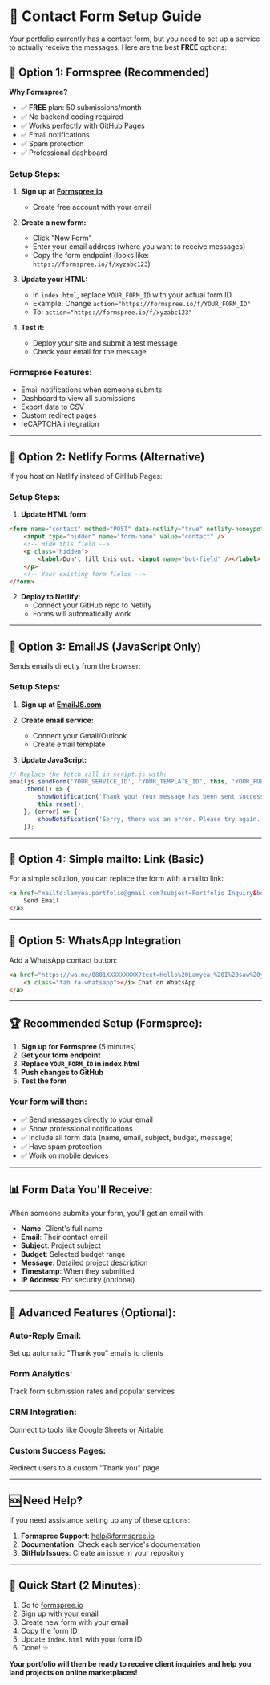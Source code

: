 # 📧 Contact Form Setup Guide

Your portfolio currently has a contact form, but you need to set up a service to actually receive the messages. Here are the best **FREE** options:

## 🚀 **Option 1: Formspree (Recommended)**

**Why Formspree?**
- ✅ **FREE** plan: 50 submissions/month
- ✅ No backend coding required
- ✅ Works perfectly with GitHub Pages
- ✅ Email notifications
- ✅ Spam protection
- ✅ Professional dashboard

### **Setup Steps:**

1. **Sign up at [Formspree.io](https://formspree.io)**
   - Create free account with your email

2. **Create a new form:**
   - Click "New Form"
   - Enter your email address (where you want to receive messages)
   - Copy the form endpoint (looks like: `https://formspree.io/f/xyzabc123`)

3. **Update your HTML:**
   - In `index.html`, replace `YOUR_FORM_ID` with your actual form ID
   - Example: Change `action="https://formspree.io/f/YOUR_FORM_ID"` 
   - To: `action="https://formspree.io/f/xyzabc123"`

4. **Test it:**
   - Deploy your site and submit a test message
   - Check your email for the message

### **Formspree Features:**
- Email notifications when someone submits
- Dashboard to view all submissions
- Export data to CSV
- Custom redirect pages
- reCAPTCHA integration

---

## 🚀 **Option 2: Netlify Forms (Alternative)**

If you host on Netlify instead of GitHub Pages:

### **Setup Steps:**

1. **Update HTML form:**
```html
<form name="contact" method="POST" data-netlify="true" netlify-honeypot="bot-field">
    <input type="hidden" name="form-name" value="contact" />
    <!-- Hide this field -->
    <p class="hidden">
        <label>Don't fill this out: <input name="bot-field" /></label>
    </p>
    <!-- Your existing form fields -->
</form>
```

2. **Deploy to Netlify:**
   - Connect your GitHub repo to Netlify
   - Forms will automatically work

---

## 🚀 **Option 3: EmailJS (JavaScript Only)**

Sends emails directly from the browser:

### **Setup Steps:**

1. **Sign up at [EmailJS.com](https://www.emailjs.com)**

2. **Create email service:**
   - Connect your Gmail/Outlook
   - Create email template

3. **Update JavaScript:**
```javascript
// Replace the fetch call in script.js with:
emailjs.sendForm('YOUR_SERVICE_ID', 'YOUR_TEMPLATE_ID', this, 'YOUR_PUBLIC_KEY')
    .then(() => {
        showNotification('Thank you! Your message has been sent successfully.', 'success');
        this.reset();
    }, (error) => {
        showNotification('Sorry, there was an error. Please try again.', 'error');
    });
```

---

## 🚀 **Option 4: Simple mailto: Link (Basic)**

For a simple solution, you can replace the form with a mailto link:

```html
<a href="mailto:lamyea.portfolio@gmail.com?subject=Portfolio Inquiry&body=Hello Lamyea,%0D%0A%0D%0AI would like to discuss..." class="btn btn-primary">
    Send Email
</a>
```

---

## 📱 **Option 5: WhatsApp Integration**

Add a WhatsApp contact button:

```html
<a href="https://wa.me/8801XXXXXXXXX?text=Hello%20Lamyea,%20I%20saw%20your%20portfolio%20and%20would%20like%20to%20discuss%20a%20project" class="btn btn-success">
    <i class="fab fa-whatsapp"></i> Chat on WhatsApp
</a>
```

---

## 🏆 **Recommended Setup (Formspree):**

1. **Sign up for Formspree** (5 minutes)
2. **Get your form endpoint**
3. **Replace `YOUR_FORM_ID` in index.html**
4. **Push changes to GitHub**
5. **Test the form**

### **Your form will then:**
- ✅ Send messages directly to your email
- ✅ Show professional notifications
- ✅ Include all form data (name, email, subject, budget, message)
- ✅ Have spam protection
- ✅ Work on mobile devices

---

## 📊 **Form Data You'll Receive:**

When someone submits your form, you'll get an email with:
- **Name**: Client's full name
- **Email**: Their contact email
- **Subject**: Project subject
- **Budget**: Selected budget range
- **Message**: Detailed project description
- **Timestamp**: When they submitted
- **IP Address**: For security (optional)

---

## 🔧 **Advanced Features (Optional):**

### **Auto-Reply Email:**
Set up automatic "Thank you" emails to clients

### **Form Analytics:**
Track form submission rates and popular services

### **CRM Integration:**
Connect to tools like Google Sheets or Airtable

### **Custom Success Pages:**
Redirect users to a custom "Thank you" page

---

## 🆘 **Need Help?**

If you need assistance setting up any of these options:

1. **Formspree Support**: [help@formspree.io](mailto:help@formspree.io)
2. **Documentation**: Check each service's documentation
3. **GitHub Issues**: Create an issue in your repository

---

## 🎯 **Quick Start (2 Minutes):**

1. Go to [formspree.io](https://formspree.io)
2. Sign up with your email
3. Create new form with your email
4. Copy the form ID
5. Update `index.html` with your form ID
6. Done! ✨

**Your portfolio will then be ready to receive client inquiries and help you land projects on online marketplaces!**
